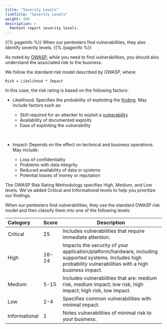 ```yaml
---
title: "Severity Levels"
linkTitle: "Severity Levels"
weight: 400
description: >
  Pentest report severity levels.
---
```


{{% pageinfo %}}
When our pentesters find vulnerabilities, they also identify severity
levels.
{{% /pageinfo %}}

As noted by [OWASP](https://owasp.org/www-community/OWASP_Risk_Rating_Methodology), 
while you need to find vulnerabilities, you should also understand
the associated risk to the business.

We follow the standard risk model described by OWASP, where:

```
Risk = Likelihood * Impact
```

In this case, the risk rating is based on the following factors:

- Likelihood: Specifies the probability of exploiting the [finding](../getting-started/glossary/#finding).
May include factors such as:

  - Skill required for an attacker to exploit a [vulnerability](../getting-started/glossary/#vulnerability)
  - Availability of documented exploits
  - Ease of exploiting the vulnerability

<br>

- Impact: Depends on the effect on technical and business operations. May include:

  - Loss of confidentiality
  - Problems with data integrity
  - Reduced availability of data or systems
  - Potential losses of money or reputation

The OWASP Risk Rating Methodology specifies High, Medium, and Low levels. We've 
added Critical and Informational levels to help you prioritize our findings.

When our pentesters find vulnerabilities, they use the standard OWASP risk model
and then classify them into one of the following levels:

| Category      | Score | Description                                                                                                                                                     |
|:-------------|:------|---------------------------------------------------------------------------------------------------------------------------------------------------------------|
| Critical      | 25    | Includes vulnerabilities that require immediate attention.                                                                 |
| High          | 16-24 | Impacts the security of your application/platform/hardware, including supported systems. Includes high probability vulnerabilities with a high business impact. |
| Medium        | 5-15  | Includes vulnerabilities that are: medium risk, medium impact; low risk, high impact; high risk, low impact.                         |
| Low           | 2-4   | Specifies common vulnerabilities with minimal impact.
| Informational | 1     | Notes vulnerabilities of minimal risk to your business.                                                                                                     |
